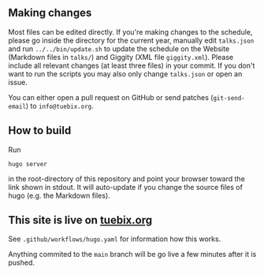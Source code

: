 ## Making changes

Most files can be edited directly. If you're making changes to the schedule,
please go inside the directory for the current year, manually edit `talks.json`
and run `../../bin/update.sh` to update the schedule on the Website (Markdown
files in `talks/`) and Giggity (XML file `giggity.xml`).
Please include all relevant changes (at least three files) in your commit.
If you don't want to run the scripts you may also only change `talks.json` or
open an issue.

You can either open a pull request on GitHub or send patches (`git-send-email`)
to `info@tuebix.org`.

## How to build

Run
```
hugo server
```
in the root-directory of this repository and point your browser
toward the link shown in stdout. It will auto-update if you change
the source files of hugo (e.g. the Markdown files).

## This site is live on [tuebix.org](https://www.tuebix.org)

See `.github/workflows/hugo.yaml` for information how this works.

Anything commited to the `main` branch will be go live
a few minutes after it is pushed.
